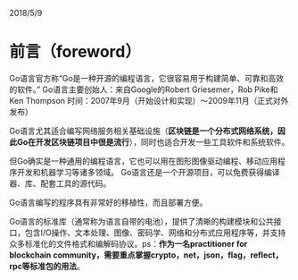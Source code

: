 
2018/5/9
# 前言（foreword）

Go语言官方称“Go是一种开源的编程语言，它很容易用于构建简单、可靠和高效的软件。”
Go语言主要创始人：来自Google的Robert Griesemer，Rob Pike和Ken Thompson
时间：2007年9月（开始设计和实现）～2009年11月（正式对外发布）

Go语言尤其适合编写网络服务相关基础设施（**区块链是一个分布式网络系统，因此Go在开发区块链项目中很是流行**），同时也适合开发一些工具软件和系统软件。

但Go确实是一种通用的编程语言，它也可以用在图形图像驱动编程、移动应用程序开发和机器学习等诸多领域。
Go语言还是一个开源项目，可以免费获得编译器、库、配套工具的源代码。

Go语言编写的程序具有非常好的移植性，而且部署方便。

Go语言的标准库（通常称为语言自带的电池），提供了清晰的构建模块和公共接口，包含I/O操作、文本处理、图像、密码学、网络和分布式应用程序等，并支持众多标准化的文件格式和编解码协议。ps：**作为一名practitioner for blockchain community，需要重点掌握crypto，net，json，flag，reflect，rpc等标准包的用法**。

